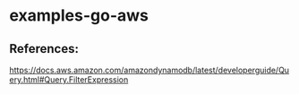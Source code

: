 # examples-go-aws

## References:
https://docs.aws.amazon.com/amazondynamodb/latest/developerguide/Query.html#Query.FilterExpression
